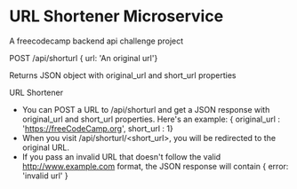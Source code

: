 # URL Shortener Microservice


A freecodecamp backend api challenge project

POST /api/shorturl
{ url: 'An original url'}

Returns JSON object with original_url and short_url properties



URL Shortener

- You can POST a URL to /api/shorturl and get a JSON response with original_url and short_url properties. Here's an example: { original_url : 'https://freeCodeCamp.org', short_url : 1}
- When you visit /api/shorturl/<short_url>, you will be redirected to the original URL.
- If you pass an invalid URL that doesn't follow the valid http://www.example.com format, the JSON response will contain { error: 'invalid url' }
